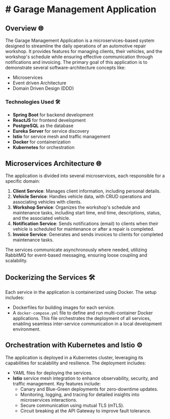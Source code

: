 # # Garage Management Application

## Overview 🌐
The Garage Management Application is a microservices-based system designed to streamline the daily operations of an automotive repair workshop. It provides features for managing clients, their vehicles, and the workshop's schedule while ensuring effective communication through notifications and invoicing.
The primary goal of this application is to demonstrate several software-architecture concepts like:

- Microservices
- Event driven Architecture
- Domain Driven Design (DDD)

### Technologies Used 🛠️
- **Spring Boot** for backend development
- **ReactJS** for frontend development
- **PostgreSQL** as the database
- **Eureka Server** for service discovery
- **Istio** for service mesh and traffic management
- **Docker** for containerization
- **Kubernetes** for orchestration

## Microservices Architecture 🌐
The application is divided into several microservices, each responsible for a specific domain:

1. **Client Service**: Manages client information, including personal details.
2. **Vehicle Service**: Handles vehicle data, with CRUD operations and associating vehicles with clients.
3. **Workshop Service**: Organizes the workshop's schedule and maintenance tasks, including start time, end time, descriptions, status, and the associated vehicle.
4. **Notification Service**: Sends notifications (email) to clients when their vehicle is scheduled for maintenance or after a repair is completed.
5. **Invoice Service**: Generates and sends invoices to clients for completed maintenance tasks.

The services communicate asynchronously where needed, utilizing RabbitMQ for event-based messaging, ensuring loose coupling and scalability.

## Dockerizing the Services 🛠️
Each service in the application is containerized using Docker. The setup includes:

- Dockerfiles for building images for each service.
- A `docker-compose.yml` file to define and run multi-container Docker applications. This file orchestrates the deployment of all services, enabling seamless inter-service communication in a local development environment.

## Orchestration with Kubernetes and Istio ⚙️
The application is deployed in a Kubernetes cluster, leveraging its capabilities for scalability and resilience. The deployment includes:

- YAML files for deploying the services.
- **Istio** service mesh integration to enhance observability, security, and traffic management. Key features include:
  - Canary and Blue-Green deployments for zero-downtime updates.
  - Monitoring, logging, and tracing for detailed insights into microservices interactions.
  - Secure communication using mutual TLS (mTLS).
  - Circuit breaking at the API Gateway to improve fault tolerance.

